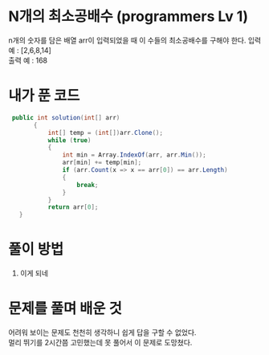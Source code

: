# N개의 최소공배수 (programmers Lv 1)
 n개의 숫자를 담은 배열 arr이 입력되었을 때 이 수들의 최소공배수를 구해야 한다.
 입력 예 : [2,6,8,14]  
 출력 예 : 168
# 내가 푼 코드
 ```cs
  public int solution(int[] arr)
        {
            int[] temp = (int[])arr.Clone();
            while (true)
            {
                int min = Array.IndexOf(arr, arr.Min());
                arr[min] += temp[min];
                if (arr.Count(x => x == arr[0]) == arr.Length)
                {
                    break;
                }
            }
            return arr[0];
    }
 ```
# 풀이 방법
 1. 이게 되네
# 문제를 풀며 배운 것
 어려워 보이는 문제도 천천히 생각하니 쉽게 답을 구할 수 없었다.  
 멀리 뛰기를 2시간쯤 고민했는데 못 풀어서 이 문제로 도망쳤다.